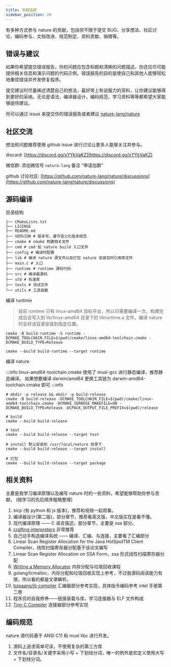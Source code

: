 ```yaml
---
title: 贡献指南
sidebar_position: 20
---
```


有多种方式参与 nature 的贡献，包括但不限于提交 BUG、分享想法、社区讨论、编码参与、文档改进、规范制定、资料贡献、捐赠等。

## 错误与建议

如果你希望提交错误报告，你的问题应包含标题和清晰的问题描述。你还应尽可能提供相关信息和演示问题的代码示例。错误报告的目的是使自己和其他人能够轻松地重现错误并开发修复程序。

提交建议时尽量阐述清楚自己的想法，最好带上有说服力的资料，让你建议能够得到更好的采纳。无论是语法，编译器设计，编码规范，学习资料等等都希望大家能够提供建议。

你可以通过 issue 来提交你的错误报告或者建议 [nature-lang/nature](https://github.com/nature-lang/nature/issues)

## 社区交流

想法和问题推荐使用 github issue 进行讨论让更多人能够关注并参与。

discard: [https://discord.gg/xYYkVaKZ](https://discord.gg/xYYkVaKZ)

微信群: 添加微信号 `nature-lang` 备注 “申请加群”

github 讨论社区: [https://github.com/nature-lang/nature/discussions](https://github.com/nature-lang/nature/discussions)

## 源码编译

目录结构

```shell
├── CMakeLists.txt
├── LICENSE
├── README.md
├── VERSION # 版本号，遵守语义化版本规范
├── cmake # cmake 构建相关文件
├── cmd # cmd 如 nature build 入口文件
├── config # 编译时配置
├── lib # 编译 nature 源文件以及打包 nature 安装包时引用库文件
├── main.c # 入口
├── runtime # runtime 源码代码
├── src # 编译器源码
├── std # 标准库
├── tests # 测试文件
└── utils # 工具函数
```

编译 runtime

> 目前 runtime 只有 linux-amd64 目标平台，所以只需要编译一次，构建完成后会写入到 lib/linux-amd64 目录下的 libruntime.a 文件。编译 nature 时会将该目录安装到指定位置。

```shell
cmake -B build-runtime -S runtime -DCMAKE_TOOLCHAIN_FILE=$(pwd)/cmake/linux-amd64-toolchain.cmake -DCMAKE_BUILD_TYPE=Release

cmake --build build-runtime --target runtime
```

编译 nature

:::info
linux-amd64-toolchain.cmake 使用了 musl-gcc 进行静态编译，推荐静态编译。
如果想要编译 darwin/amd64 更换工具链为 darwin-amd64-toolchain.cmake 即可
:::info

```shell
# mkdir -p release && mkdir -p build-release
cmake -B build-release -DCMAKE_TOOLCHAIN_FILE=$(pwd)/cmake/linux-amd64-toolchain.cmake -DCMAKE_VERBOSE_MAKEFILE=ON -DCMAKE_BUILD_TYPE=Release -DCPACK_OUTPUT_FILE_PREFIX=$(pwd)/release

# build
cmake --build build-release

# test
cmake --build build-release --target test

# install 默认安装到 /usr/local/nature 目录下
cmake --build build-release --target install

# 打包
cmake --build build-release --target package
```

## 相关资料

主要是我学习编译原理以及编写 nature 时的一些资料，希望能够帮助你参与贡献。 (按学习的先后顺序粗略整理)

1. sicp (有 python 和 js 版本)，推荐和视频一起观看。
2. 编译器设计(第二版)，部分章节，推荐看英文版，中文版实在是看不懂。
3. 现代编译原理 —— C 语言描述，部分章节，主要是 ssa 部分。
4. [crafting interpreters](https://craftinginterpreters.com/) 非常推荐
5. 自己动手构造编译系统 —— 编译、汇编、与连接，主要看了汇编部分
6. Linear Scan Register Allocation for the Java HotSpotTM Client Compiler，线性扫描寄存器分配基于该论文编写
7. Linear Scan Register Allocation on SSA Form，ssa 形式线性扫描寄存器分配
8. [Writing a Memory Allocator](http://dmitrysoshnikov.com/compilers/writing-a-memory-allocator/) 内存分配与垃圾回收课程
9. golang/tcmalloc，内存分配和垃圾回收实现上参考，不过我源码阅读能力有限，所以看的都是文章解析。
10. [bspaans/jit-compiler](https://github.com/bspaans/jit-compiler) 汇编器部分参考实现，具体指令编码参考 intel 手册第二卷
11. 程序员的自我修养——链接装载与库，学习连接器与 ELF 文件构成
12. [Tiny C Compiler](https://bellard.org/tcc/) 连接器部分参考实现

## 编码规范

nature 源代码基于 ANSI C11 和 musl libc 进行开发。

1. 源码上追求简单可读，不使用复杂的第三方库
2. 文件名/目录名/关键字采用小写 + 下划线分词，唯一的例外是宏定义使用大写 + 下划线分词。

